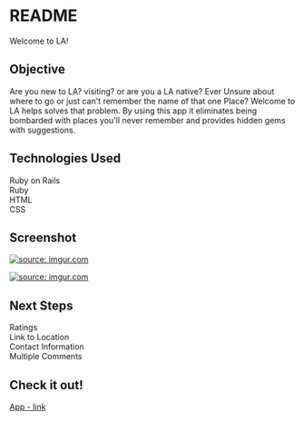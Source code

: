 # README

Welcome to LA! 

## Objective
Are you new to LA? visiting? or are you a LA native? Ever Unsure about where to go or just can't remember the name of that one Place? Welcome to LA helps solves that problem. By using this app it eliminates being bombarded with places you'll never remember and provides hidden gems with suggestions. 

## Technologies Used
Ruby on Rails <br/>
Ruby <br/>
HTML <br/>
CSS </br>

## Screenshot
<a href="https://imgur.com/4iojnL2"><img src="https://i.imgur.com/4iojnL2.png" title="source: imgur.com" /></a>

<a href="https://imgur.com/xIT5i6o"><img src="https://i.imgur.com/xIT5i6o.jpg" title="source: imgur.com" /></a>

## Next Steps
Ratings <br/>
Link to Location <br/>
Contact Information <br/>
Multiple Comments <br/>

## Check it out!
[App - link](https://welcometola.herokuapp.com/)

